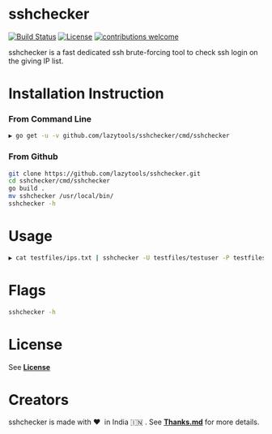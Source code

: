 # sshchecker

[![Build Status](https://travis-ci.com/lazytools/sshchecker.svg?token=S9wbQbp5C4dcPWszHpyt&branch=master)](https://travis-ci.com/lazytools/sshchecker)
[![License](https://img.shields.io/badge/license-MIT-_red.svg)](https://opensource.org/licenses/MIT)
[![contributions welcome](https://img.shields.io/badge/contributions-welcome-brightgreen.svg?style=flat)](https://github.com/lazytools/sshchecker/issues)

sshchecker is a fast dedicated ssh brute-forcing tool to check ssh login on the giving IP list.

# Installation Instruction
### From Command Line
```bash
▶ go get -u -v github.com/lazytools/sshchecker/cmd/sshchecker
```
### From Github

```bash
git clone https://github.com/lazytools/sshchecker.git
cd sshchecker/cmd/sshchecker
go build .
mv sshchecker /usr/local/bin/
sshchecker -h
```
# Usage

```bash
▶ cat testfiles/ips.txt | sshchecker -U testfiles/testuser -P testfiles/testpass
```
# Flags
```bash
sshchecker -h
```
# License
See **[License](https://github.com/lazytools/sshchecker/blob/master/LICENSE)**

# Creators
sshchecker is made with :heart:&nbsp; in India :india: . See **[Thanks.md](https://github.com/lazytools/sshchecker/blob/master/Thanks.md)** for more details.
